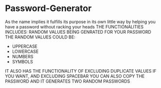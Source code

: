 # Password-Generator
As the name implies it fulfills its purpose in its own little way by helping you have a password without racking your heads
THE FUNCTIONALITIES INCLUDES:
RANDOM VALUES BEING GENRATED FOR YOUR PASSWORD
THE RANDOM VALUES COULD BE:

- UPPERCASE
- LOWERCASE
- NUMBERS
- SYMBOLS

IT ALSO HAS THE FUNCTIONALITY OF EXCLUDING DUPLICATE VALUES IF YOU WANT, AND EXCLUDING SPACEBAR
YOU CAN ALSO COPY THE PASSWORD AND IT GENERATES TWO RANDOM PASSWORDS
